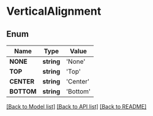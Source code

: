 # VerticalAlignment

## Enum
Name | Type | Value
------------ | ------------- | -------------
**NONE** | **string** | 'None'
**TOP** | **string** | 'Top'
**CENTER** | **string** | 'Center'
**BOTTOM** | **string** | 'Bottom'


[[Back to Model list]](../README.md#documentation-for-models) [[Back to API list]](../README.md#documentation-for-api-endpoints) [[Back to README]](../README.md)


